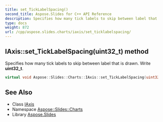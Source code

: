```yaml
---
title: set_TickLabelSpacing()
second_title: Aspose.Slides for C++ API Reference
description: Specifies how many tick labels to skip between label that is drawn. Write uint32_t.
type: docs
weight: 872
url: /cpp/aspose.slides.charts/iaxis/set_ticklabelspacing/
---
```

## IAxis::set_TickLabelSpacing(uint32_t) method


Specifies how many tick labels to skip between label that is drawn. Write **uint32_t**.

```cpp
virtual void Aspose::Slides::Charts::IAxis::set_TickLabelSpacing(uint32_t value)=0
```

## See Also

* Class [IAxis](./)
* Namespace [Aspose::Slides::Charts](../)
* Library [Aspose.Slides](../../)